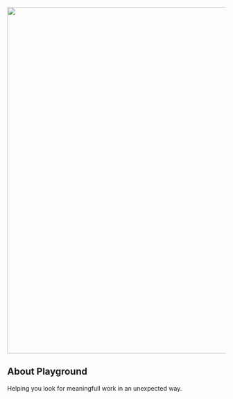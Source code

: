 <img src="https://i.ibb.co/JcYgxSx/Screenshot-2020-12-12-155522.png" width="800">

## About Playground

Helping you look for meaningfull work in an unexpected way.

